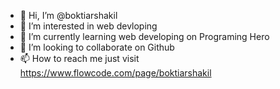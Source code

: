 - 👋 Hi, I’m @boktiarshakil
- 👀 I’m interested in web devloping
- 🌱 I’m currently learning web developing on Programing Hero
- 💞️ I’m looking to collaborate on Github
- 📫 How to reach me just visit https://www.flowcode.com/page/boktiarshakil

<!---
boktiarshakil/boktiarshakil is a ✨ special ✨ repository because its `README.md` (this file) appears on your GitHub profile.
You can click the Preview link to take a look at your changes.
--->
